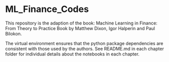 # ML_Finance_Codes

This repository is the adaption of the book: Machine Learning in Finance: From Theory to Practice Book by Matthew Dixon, Igor Halperin and Paul Bilokon.

The virtual environment ensures that the python package dependencies are consistent with those used by the authors. See README.md in each chapter folder for individual details about the notebooks in each chapter.
